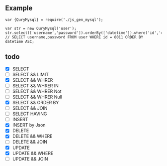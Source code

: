 ## Example
```
var {QuryMysql} = require('./js_gen_mysql');

var str = new QuryMysql('user');
str.select(['username','password']).orderBy(['datetime']).where('id','=',8011);
// SELECT username,password FROM user WHERE id = 8011 ORDER BY datetime ASC;
```

## todo
- [x] SELECT
- [ ] SELECT && LIMIT
- [x] SELECT && WHRER
- [ ] SELECT && WHRER IN
- [ ] SELECT && WHRER Not
- [ ] SELECT && WHRER Null
- [x] SELECT && ORDER BY
- [ ] SELECT && JOIN
- [ ] SELECT HAVING
- [ ] INSERT
- [x] INSERT by Json
- [x] DELETE
- [x] DELETE && WHERE
- [ ] DELETE && JOIN
- [x] UPDATE
- [x] UPDATE && WHERE 
- [ ] UPDATE && JOIN
